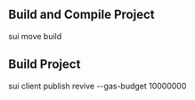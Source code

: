 ## Build and Compile Project

sui move build

## Build Project

sui client publish revive --gas-budget 10000000
